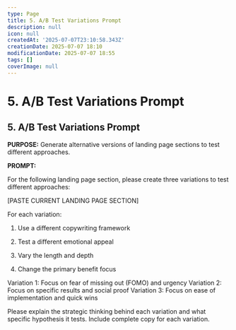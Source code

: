 ```yaml
---
type: Page
title: 5. A/B Test Variations Prompt
description: null
icon: null
createdAt: '2025-07-07T23:10:58.343Z'
creationDate: 2025-07-07 18:10
modificationDate: 2025-07-07 18:55
tags: []
coverImage: null
---
```


# 5. A/B Test Variations Prompt

## 5. A/B Test Variations Prompt

**PURPOSE:** Generate alternative versions of landing page sections to test different approaches.

**PROMPT:** 

For the following landing page section, please create three variations to test different approaches:

[PASTE CURRENT LANDING PAGE SECTION]

For each variation:

1. Use a different copywriting framework

2. Test a different emotional appeal

3. Vary the length and depth

4. Change the primary benefit focus

Variation 1: Focus on fear of missing out (FOMO) and urgency Variation 2: Focus on specific results and social proof Variation 3: Focus on ease of implementation and quick wins

Please explain the strategic thinking behind each variation and what specific hypothesis it tests. Include complete copy for each variation.

